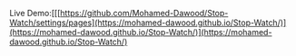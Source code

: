 Live Demo:[[[https://github.com/Mohamed-Dawood/Stop-Watch/settings/pages](https://mohamed-dawood.github.io/Stop-Watch/)](https://mohamed-dawood.github.io/Stop-Watch/)](https://mohamed-dawood.github.io/Stop-Watch/)
